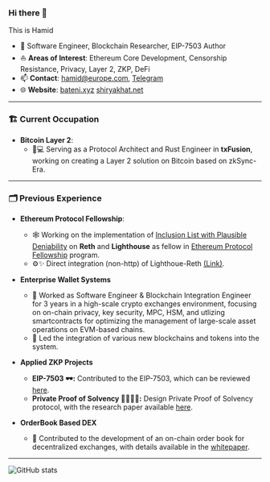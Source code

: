 ### Hi there 👋

This is Hamid

- 🔭 Software Engineer, Blockchain Researcher, EIP-7503 Author
- ⛵ **Areas of Interest**: Ethereum Core Development, Censorship Resistance, Privacy, Layer 2, ZKP, DeFi
- 📫 **Contact**: [hamid@europe.com](mailto:hamid@europe.com), [Telegram](https://t.me/newbateni)
- 🌐 **Website**: [bateni.xyz](https://bateni.xyz) [shiryakhat.net](https://shiryakhat.net)

---
### 🏗️ Current Occupation

- **Bitcoin Layer 2**: 
  - 🦀💻 Serving as a Protocol Architect and Rust Engineer in **txFusion**, working on creating a Layer 2 solution on Bitcoin based on zkSync-Era.

---
### 🗂️ Previous Experience

- **Ethereum Protocol Fellowship**:
  - 🕸️ Working on the implementation of [Inclusion List with Plausible Deniability](https://github.com/eth-protocol-fellows/cohort-five/blob/main/projects/attestation-based-inclusion-list.md) on **Reth** and **Lighthouse** as fellow in [Ethereum Protocol Fellowship](https://epf.wiki/#/wiki/epf) program.
  - ⚙️✨ Direct integration (non-http) of Lighthoue-Reth [(Link)](https://github.com/eth-protocol-fellows/cohort-five/blob/main/projects/direct-integration-of-lighthouse-reth-and-tracing-integration-in-lighthouse.md).
  
- **Enterprise Wallet Systems**  
  - 💼 Worked as Software Engineer & Blockchain Integration Engineer for 3 years in a high-scale crypto exchanges environment, focusing on on-chain privacy, key security, MPC, HSM, and utlizing smartcontracts for optimizing the management of large-scale asset operations on EVM-based chains.
  - 🚀 Led the integration of various new blockchains and tokens into the system.

- **Applied ZKP Projects**  
  - **EIP-7503 🕶️:** Contributed to the EIP-7503, which can be reviewed [here](https://eips.ethereum.org/EIPS/eip-7503).
  - **Private Proof of Solvency 🕵️‍♂️🧙‍♂️:** Design Private Proof of Solvency protocol, with the research paper available [here](https://arxiv.org/abs/2310.13900).
- **OrderBook Based DEX**  
  - 🎯 Contributed to the development of an on-chain order book for decentralized exchanges, with details available in the [whitepaper](https://whitepaper.multipool.finance/protocol-overview/independent-on-chain-order-book/sum-trees).

---

![GitHub stats](https://github-readme-stats.vercel.app/api?username=irnb&show_icons=true&theme=one_dark_pro)
